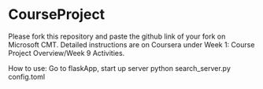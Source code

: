 # CourseProject

Please fork this repository and paste the github link of your fork on Microsoft CMT. Detailed instructions are on Coursera under Week 1: Course Project Overview/Week 9 Activities.

How to use:
Go to flaskApp, start up server
python search_server.py config.toml
